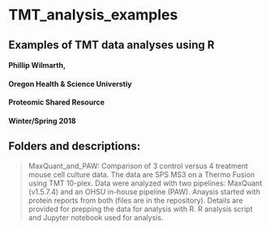 # TMT_analysis_examples
## Examples of TMT data analyses using R 
#### Phillip Wilmarth,
#### Oregon Health & Science Universtiy
#### Proteomic Shared Resource
#### Winter/Spring 2018

## Folders and descriptions:
> MaxQuant_and_PAW: Comparison of 3 control versus 4 treatment mouse cell culture data. The data are SPS MS3 on a Thermo Fusion using TMT 10-plex. Data were analyzed with two pipelines: MaxQuant (v1.5.7.4) and an OHSU in-house pipeline (PAW). Anaysis started with protein reports from both (files are in the repository). Details are provided for prepping the data for analysis with R. R analysis script and Jupyter notebook used for analysis. 

